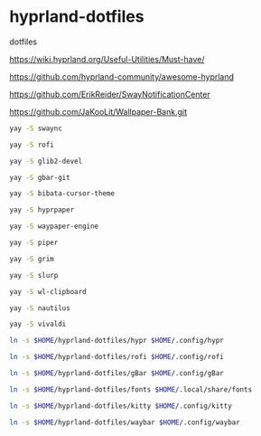 # hyprland-dotfiles
dotfiles

https://wiki.hyprland.org/Useful-Utilities/Must-have/

https://github.com/hyprland-community/awesome-hyprland

https://github.com/ErikReider/SwayNotificationCenter

https://github.com/JaKooLit/Wallpaper-Bank.git

``` bash
yay -S swaync

yay -S rofi

yay -S glib2-devel

yay -S gbar-git

yay -S bibata-cursor-theme

yay -S hyprpaper

yay -S waypaper-engine

yay -S piper

yay -S grim

yay -S slurp

yay -S wl-clipboard

yay -S nautilus

yay -S vivaldi

ln -s $HOME/hyprland-dotfiles/hypr $HOME/.config/hypr

ln -s $HOME/hyprland-dotfiles/rofi $HOME/.config/rofi

ln -s $HOME/hyprland-dotfiles/gBar $HOME/.config/gBar

ln -s $HOME/hyprland-dotfiles/fonts $HOME/.local/share/fonts

ln -s $HOME/hyprland-dotfiles/kitty $HOME/.config/kitty

ln -s $HOME/hyprland-dotfiles/waybar $HOME/.config/waybar
```

